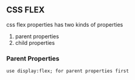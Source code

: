 
## CSS FLEX

css flex properties has two kinds of properties
 1. parent properties
 2. child properties
### Parent Properties

 `use display:flex; for parent properties first`